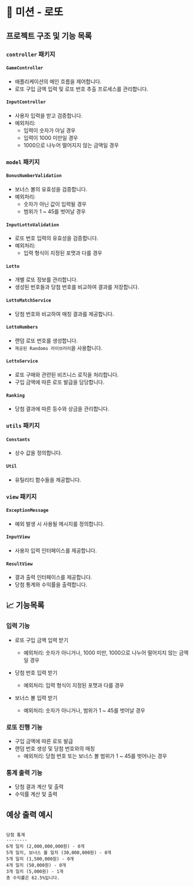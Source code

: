 # 🚀 미션 - 로또

## 프로젝트 구조 및 기능 목록

### `controller` 패키지

#### `GameController`
- 애플리케이션의 메인 흐름을 제어합니다.
- 로또 구입 금액 입력 및 로또 번호 추출 프로세스를 관리합니다.

#### `InputController`
- 사용자 입력을 받고 검증합니다.
- 예외처리:
  - 입력이 숫자가 아닐 경우
  - 입력이 1000 미만일 경우
  - 1000으로 나누어 떨어지지 않는 금액일 경우

### `model` 패키지

#### `BonusNumberValidation`
- 보너스 볼의 유효성을 검증합니다.
- 예외처리:
  - 숫자가 아닌 값이 입력될 경우
  - 범위가 1 ~ 45를 벗어날 경우

#### `InputLottoValidation`
- 로또 번호 입력의 유효성을 검증합니다.
- 예외처리:
  - 입력 형식이 지정된 포맷과 다를 경우

#### `Lotto`
- 개별 로또 정보를 관리합니다.
- 생성된 번호들과 당첨 번호를 비교하여 결과를 저장합니다.

#### `LottoMatchService`
- 당첨 번호와 비교하여 매칭 결과를 제공합니다.

#### `LottoNumbers`
- 랜덤 로또 번호를 생성합니다.
- `제공된 Randoms 라이브러리`을 사용합니다.

#### `LottoService`
- 로또 구매와 관련된 비즈니스 로직을 처리합니다.
- 구입 금액에 따른 로또 발급을 담당합니다.

#### `Ranking`
- 당첨 결과에 따른 등수와 상금을 관리합니다.

### `utils` 패키지

#### `Constants`
- 상수 값을 정의합니다.

#### `Util`
- 유틸리티 함수들을 제공합니다.

### `view` 패키지

#### `ExceptionMessage`
- 예외 발생 시 사용될 메시지를 정의합니다.

#### `InputView`
- 사용자 입력 인터페이스를 제공합니다.

#### `ResultView`
- 결과 출력 인터페이스를 제공합니다.
- 당첨 통계와 수익률을 출력합니다.

## 📈 기능목록

### 입력 기능

- 로또 구입 금액 입력 받기
  - 예외처리: 숫자가 아니거나, 1000 미만, 1000으로 나누어 떨어지지 않는 금액일 경우

- 당첨 번호 입력 받기
  - 예외처리: 입력 형식이 지정된 포맷과 다를 경우

- 보너스 볼 입력 받기
  - 예외처리: 숫자가 아니거나, 범위가 1 ~ 45를 벗어날 경우

### 로또 진행 기능

- 구입 금액에 따른 로또 발급
- 랜덤 번호 생성 및 당첨 번호와의 매칭
  - 예외처리: 당첨 번호 또는 보너스 볼 범위가 1 ~ 45를 벗어나는 경우

### 통계 출력 기능

- 당첨 결과 계산 및 출력
- 수익률 계산 및 출력

## 예상 출력 예시
```text

당첨 통계
--------
6개 일치 (2,000,000,000원) - 0개
5개 일치, 보너스 볼 일치 (30,000,000원) - 0개
5개 일치 (1,500,000원) - 0개
4개 일치 (50,000원) - 0개
3개 일치 (5,000원) - 1개
총 수익률은 62.5%입니다.

```